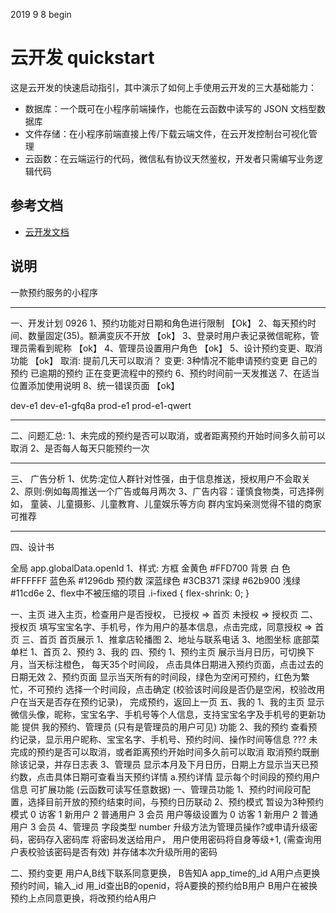 2019 9 8 begin

# 云开发 quickstart

这是云开发的快速启动指引，其中演示了如何上手使用云开发的三大基础能力：

- 数据库：一个既可在小程序前端操作，也能在云函数中读写的 JSON 文档型数据库
- 文件存储：在小程序前端直接上传/下载云端文件，在云开发控制台可视化管理
- 云函数：在云端运行的代码，微信私有协议天然鉴权，开发者只需编写业务逻辑代码

## 参考文档

- [云开发文档](https://developers.weixin.qq.com/miniprogram/dev/wxcloud/basis/getting-started.html)

## 说明
一款预约服务的小程序
********************************************************************************
一、开发计划 0926
  1、预约功能对日期和角色进行限制   【Ok】
  2、每天预约时间、数量固定(35)。额满变灰不开放 【ok】
  3、登录时用户表记录微信昵称，管理员需看到昵称  【ok】
  4、管理员设置用户角色 【ok】
  5、设计预约变更、取消功能 【ok】
      取消: 提前几天可以取消？
      变更: 3种情况不能申请预约变更
                自己的预约
                已逾期的预约
                正在变更流程中的预约
  6、预约时间前一天发推送 
  7、在适当位置添加使用说明
  8、统一错误页面    【ok】

dev-e1
  dev-e1-gfq8a 
prod-e1
  prod-e1-qwert
********************************************************************************
二、问题汇总:
  1、未完成的预约是否可以取消，或者距离预约开始时间多久前可以取消
  2、是否每人每天只能预约一次

********************************************************************************
三、 广告分析
    1、优势:定位人群针对性强，由于信息推送，授权用户不会取关
    2、原则:例如每周推送一个广告或每月两次
    3、广告内容：谨慎食物类，可选择例如，
       童装、儿童摄影、儿童教育、儿童娱乐等方向
       群内宝妈亲测觉得不错的商家可推荐

********************************************************************************
四、设计书

全局 app.globalData.openId
    1、样式:
        方框      金黄色      #FFD700
        背景      白 色       #FFFFFF
                  蓝色系      #1296db
        预约数    深蓝绿色     #3CB371
                  深绿        #62b900
                  浅绿        #11cd6e
    2、flex中不被压缩的项目
          .i-fixed {
            flex-shrink: 0;
          }

一、主页
    进入主页，检查用户是否授权，
      已授权 => 首页
      未授权 => 授权页
二、授权页
    填写宝宝名字、手机号，作为用户的基本信息，点击完成，同意授权 => 首页
三、首页
    首页展示
      1、推拿店轮播图
      2、地址与联系电话
      3、地图坐标
    底部菜单栏
      1、首页
      2、预约
      3、我的
四、预约
    1、预约主页
        展示当月日历，可切换下月，当天标注橙色，
        每天35个时间段，
        点击具体日期进入预约页面，点击过去的日期无效
    2、预约页面
        显示当天所有的时间段，绿色为空闲可预约，红色为繁忙，不可预约
        选择一个时间段，点击确定 (校验该时间段是否仍是空闲，校验改用户在当天是否存在预约记录)，
        完成预约，返回上一页
五、我的
    1、我的主页
        显示微信头像，昵称，宝宝名字、手机号等个人信息，支持宝宝名字及手机号的更新功能
        提供 我的预约、管理员 (只有是管理员的用户可见) 功能
    2、我的预约
        查看预约记录，显示用户昵称、宝宝名字、手机号、预约时间、操作时间等信息
        ??? 未完成的预约是否可以取消，或者距离预约开始时间多久前可以取消
        取消预约既删除该记录，并存日志表
    3、管理员
        显示本月及下月日历，日期上方显示当天已预约数，点击具体日期可查看当天预约详情
        a.预约详情
            显示每个时间段的预约用户信息
可扩展功能 (云函数可读写任意数据)
一、管理员功能
    1、预约时间段可配置，选择目前开放的预约结束时间，与预约日历联动
    2、预约模式
        暂设为3种预约模式
            0 访客 1 新用户 2 普通用户 3 会员
        用户等级设置为
            0 访客 1 新用户 2 普通用户 3 会员  4、管理员   字段类型 number
        升级方法为管理员操作?或申请升级密码，密码存入密码库
        将密码发送给用户，
        用户使用密码将自身等级+1, (需查询用户表校验该密码是否有效)
        并存储本次升级所用的密码  
   
二、预约变更
    用户A,B线下联系同意更换，
    B告知A app_time的_id
    A用户点更换预约时间，输入_id
    用_id查出B的openid，将A要换的预约给B用户
    B用户在被换预约上点同意更换，将改预约给A用户


